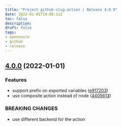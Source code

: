 ```yaml
---
title: "Project github-slug-action | Release 4.0.0"
date: 2022-01-01T14:08:11Z
toc: false
description: 
draft: false
tags:
- opensoure
- github
- release
---
```

## [4.0.0](https://github.com/rlespinasse/github-slug-action/compare/3.6.0...4.0.0) (2022-01-01)


### Features

* support prefix on exported variables ([e917203](https://github.com/rlespinasse/github-slug-action/commit/e91720375fabdc429de28c07771ae4c5c45bf474))
* use composite action instead of node ([4405613](https://github.com/rlespinasse/github-slug-action/commit/4405613430a36050b4b8f92bc56482ca7ad87417))


### BREAKING CHANGES

* use different backend for the action



